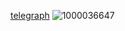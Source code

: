 [telegraph](https://telegra.ph)
![1000036647](https://github.com/user-attachments/assets/b78a475c-f823-4b71-b46e-43d16691b9fd)
